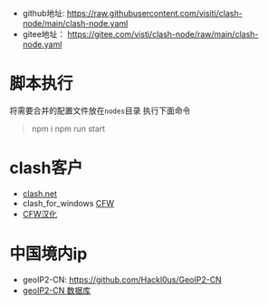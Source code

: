 
- github地址: https://raw.githubusercontent.com/visiti/clash-node/main/clash-node.yaml
- gitee地址： https://gitee.com/visti/clash-node/raw/main/clash-node.yaml

# 脚本执行
将需要合并的配置文件放在`nodes`目录 执行下面命令
>   npm i
npm run start


# clash客户

- [clash.net](https://github.com/ClashDotNetFramework/ClashDotNetFramework/releases)
- clash_for_windows [CFW](https://github.com/Fndroid/clash_for_windows_pkg/releases)
- [CFW汉化](https://github.com/BoyceLig/Clash_Chinese_Patch/releases)

# 中国境内ip
- geoIP2-CN: https://github.com/Hackl0us/GeoIP2-CN
- [geoIP2-CN 数据库](https://cdn.jsdelivr.net/gh/Hackl0us/GeoIP2-CN@release/Country.mmdb)


